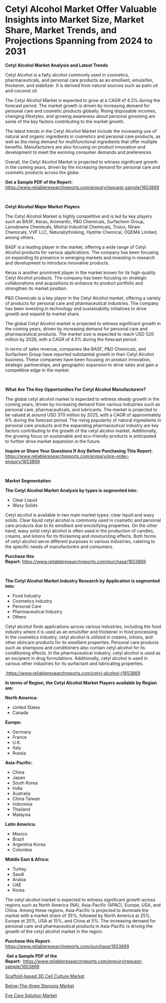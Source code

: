 <p><h1>Cetyl Alcohol Market Offer Valuable Insights into Market Size, Market Share, Market Trends, and Projections Spanning from 2024 to 2031</h1></p><p><strong>Cetyl Alcohol Market Analysis and Latest Trends</strong></p>
<p><p>Cetyl Alcohol is a fatty alcohol commonly used in cosmetics, pharmaceuticals, and personal care products as an emollient, emulsifier, thickener, and stabilizer. It is derived from natural sources such as palm oil and coconut oil.</p><p>The Cetyl Alcohol Market is expected to grow at a CAGR of 4.2% during the forecast period. The market growth is driven by increasing demand for personal care and cosmetic products globally. Rising disposable incomes, changing lifestyles, and growing awareness about personal grooming are some of the key factors contributing to the market growth.</p><p>The latest trends in the Cetyl Alcohol Market include the increasing use of natural and organic ingredients in cosmetics and personal care products, as well as the rising demand for multifunctional ingredients that offer multiple benefits. Manufacturers are also focusing on product innovation and development to meet the evolving consumer demands and preferences.</p><p>Overall, the Cetyl Alcohol Market is projected to witness significant growth in the coming years, driven by the increasing demand for personal care and cosmetic products across the globe.</p></p>
<p><strong>Get a Sample PDF of the Report:&nbsp;</strong> <a href="https://www.reliableresearchreports.com/enquiry/request-sample/1653869">https://www.reliableresearchreports.com/enquiry/request-sample/1653869</a></p>
<p>&nbsp;</p>
<p><strong>Cetyl Alcohol Major Market Players</strong></p>
<p><p>The Cetyl Alcohol Market is highly competitive and is led by key players such as BASF, Kerax, Aromantic, P&G Chemicals, Surfachem Group, Lansdowne Chemicals, Mistral Industrial Chemicals, Trulux, Niram Chemicals, VVF LLC, Naturallythinking, Hydrite Chemical, OQEMA Limited, among others.</p><p>BASF is a leading player in the market, offering a wide range of Cetyl Alcohol products for various applications. The company has been focusing on expanding its presence in emerging markets and investing in research and development to introduce innovative products.</p><p>Kerax is another prominent player in the market known for its high-quality Cetyl Alcohol products. The company has been focusing on strategic collaborations and acquisitions to enhance its product portfolio and strengthen its market position.</p><p>P&G Chemicals is a key player in the Cetyl Alcohol market, offering a variety of products for personal care and pharmaceutical industries. The company has been investing in technology and sustainability initiatives to drive growth and expand its market share.</p><p>The global Cetyl Alcohol market is projected to witness significant growth in the coming years, driven by increasing demand for personal care and pharmaceutical products. The market size is expected to reach USD 520 million by 2026, with a CAGR of 4.5% during the forecast period.</p><p>In terms of sales revenue, companies like BASF, P&G Chemicals, and Surfachem Group have reported substantial growth in their Cetyl Alcohol business. These companies have been focusing on product innovation, strategic partnerships, and geographic expansion to drive sales and gain a competitive edge in the market.</p></p>
<p>&nbsp;</p>
<p><strong>What Are The Key Opportunities For Cetyl Alcohol Manufacturers?</strong></p>
<p><p>The global cetyl alcohol market is expected to witness steady growth in the coming years, driven by increasing demand from various industries such as personal care, pharmaceuticals, and lubricants. The market is projected to be valued at around USD 370 million by 2025, with a CAGR of approximately 4% during the forecast period. The rising popularity of natural ingredients in personal care products and the expanding pharmaceutical industry are key factors contributing to the growth of the cetyl alcohol market. Additionally, the growing focus on sustainable and eco-friendly products is anticipated to further drive market expansion in the future.</p></p>
<p><strong>Inquire or Share Your Questions If Any Before Purchasing This Report:</strong> <a href="https://www.reliableresearchreports.com/enquiry/pre-order-enquiry/1653869">https://www.reliableresearchreports.com/enquiry/pre-order-enquiry/1653869</a></p>
<p>&nbsp;</p>
<p><strong>Market Segmentation</strong></p>
<p><strong>The Cetyl Alcohol Market Analysis by types is segmented into:</strong></p>
<p><ul><li>Clear Liquid</li><li>Waxy Solids</li></ul></p>
<p><p>Cetyl alcohol is available in two main market types: clear liquid and waxy solids. Clear liquid cetyl alcohol is commonly used in cosmetic and personal care products due to its emollient and emulsifying properties. On the other hand, waxy solid cetyl alcohol is often used in the production of candles, creams, and lotions for its thickening and moisturizing effects. Both forms of cetyl alcohol serve different purposes in various industries, catering to the specific needs of manufacturers and consumers.</p></p>
<p><strong>Purchase this Report:&nbsp;</strong><a href="https://www.reliableresearchreports.com/purchase/1653869">https://www.reliableresearchreports.com/purchase/1653869</a></p>
<p>&nbsp;</p>
<p><strong>The Cetyl Alcohol Market Industry Research by Application is segmented into:</strong></p>
<p><ul><li>Food Industry</li><li>Cosmetics Industry</li><li>Personal Care</li><li>Pharmaceutical Industry</li><li>Others</li></ul></p>
<p><p>Cetyl alcohol finds applications across various industries, including the food industry where it is used as an emulsifier and thickener in food processing. In the cosmetics industry, cetyl alcohol is utilized in creams, lotions, and other skincare products for its emollient properties. Personal care products such as shampoos and conditioners also contain cetyl alcohol for its conditioning effects. In the pharmaceutical industry, cetyl alcohol is used as an excipient in drug formulations. Additionally, cetyl alcohol is used in various other industries for its surfactant and lubricating properties.</p></p>
<p><a href="https://www.reliableresearchreports.com/cetyl-alcohol-r1653869">&nbsp;https://www.reliableresearchreports.com/cetyl-alcohol-r1653869</a></p>
<p><strong>In terms of Region, the Cetyl Alcohol Market Players available by Region are:</strong></p>
<p>
    <p> <strong> North America: </strong>
        <ul>
            <li>United States</li>
            <li>Canada</li>
        </ul>
        </p> 
    <p> <strong> Europe: </strong>
        <ul>
            <li>Germany</li>
            <li>France</li>
            <li>U.K.</li>
            <li>Italy</li>
            <li>Russia</li>
        </ul>
        </p> 
    <p> <strong> Asia-Pacific: </strong>
        <ul>
            <li>China</li>
            <li>Japan</li>
            <li>South Korea</li>
            <li>India</li>
            <li>Australia</li>
            <li>China Taiwan</li>
            <li>Indonesia</li>
            <li>Thailand</li>
            <li>Malaysia</li>
        </ul>
        </p> 
    <p> <strong> Latin America: </strong>
        <ul>
            <li>Mexico</li>
            <li>Brazil</li>
            <li>Argentina Korea</li>
            <li>Colombia</li>
        </ul>
        </p> 
    <p> <strong> Middle East & Africa: </strong>
        <ul>
            <li>Turkey</li>
            <li>Saudi</li>
            <li>Arabia</li>
            <li>UAE</li>
            <li>Korea</li>
        </ul>
    </p>
    </p>
<p><p>The cetyl alcohol market is expected to witness significant growth across regions such as North America (NA), Asia-Pacific (APAC), Europe, USA, and China. Among these regions, Asia-Pacific is projected to dominate the market with a market share of 35%, followed by North America at 25%, Europe at 20%, USA at 15%, and China at 5%. The increasing demand for personal care and pharmaceutical products in Asia-Pacific is driving the growth of the cetyl alcohol market in the region.</p></p>
<p><strong>Purchase this Report: </strong><a href="https://www.reliableresearchreports.com/purchase/1653869">https://www.reliableresearchreports.com/purchase/1653869</a></p>
<p>&nbsp;<strong>Get a Sample PDF of the Report:&nbsp;&nbsp;</strong><a href="https://www.reliableresearchreports.com/enquiry/request-sample/1653869">https://www.reliableresearchreports.com/enquiry/request-sample/1653869</a></p>
<p><strong></strong></p>
<p><p><a href="https://github.com/mhrnetwork1/Market-Research-Report-List-1/blob/main/scaffold-based-3d-cell-culture-market.md">Scaffold-based 3D Cell Culture Market</a></p><p><a href="https://github.com/khadijahesham19/Market-Research-Report-List-1/blob/main/below-the-knee-stenosis-market.md">Below-The-Knee Stenosis Market</a></p><p><a href="https://view.publitas.com/reportprime-1/eye-care-solution-market-a-global-and-regional-analysis-focus-on-region-country-level-analysis-and-competitive-landscape-analysis-and-forecast-2024-2031/">Eye Care Solution Market</a></p></p>